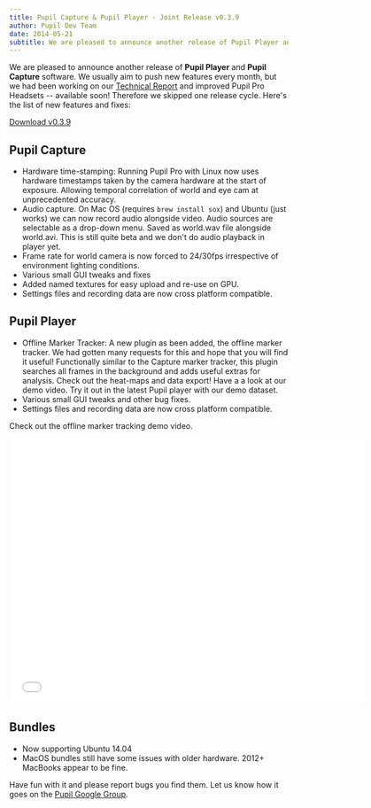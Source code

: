 ```yaml
---
title: Pupil Capture & Pupil Player - Joint Release v0.3.9
author: Pupil Dev Team
date: 2014-05-21
subtitle: We are pleased to announce another release of Pupil Player and Pupil Capture software...
---
```


We are pleased to announce another release of **Pupil Player** and **Pupil Capture** software. We usually aim to push new features every month, but we had been working on our [Technical Report](http://arxiv.org/abs/1405.0006 "Pervasive Eye Tracking and Mobile Gaze-based Interaction") and improved Pupil Pro Headsets -- available soon! Therefore we skipped one release cycle. Here's the list of new features and fixes:

<a href="https://github.com/pupil-labs/pupil/releases/tag/v0.3.9" class="Button" target="_blank">Download v0.3.9</a>

## Pupil Capture

+ Hardware time-stamping: Running Pupil Pro with Linux now uses hardware timestamps taken by the camera hardware at the start of exposure. Allowing temporal correlation of world and eye cam at unprecedented accuracy.
+ Audio capture. On Mac OS (requires <code>brew install sox</code>) and Ubuntu (just works) we can now record audio alongside video. Audio sources are selectable as a drop-down menu. Saved as world.wav file alongside world.avi. This is still quite beta and we don't do audio playback in player yet.
+ Frame rate for world camera is now forced to 24/30fps irrespective of environment lighting conditions.
+ Various small GUI tweaks and fixes
+ Added named textures for easy upload and re-use on GPU.
+ Settings files and recording data are now cross platform compatible. 

## Pupil Player

+ Offline Marker Tracker: A new plugin as been added, the offline marker tracker. We had gotten many requests for this and hope that you will find it useful! Functionally similar to the Capture marker tracker, this plugin searches all frames in the background and adds useful extras for analysis. Check out the heat-maps and data export! Have a a look at our demo video. Try it out in the latest Pupil player with our demo dataset.
+ Various small GUI tweaks and other bug fixes.
+ Settings files and recording data are now cross platform compatible. 

Check out the offline marker tracking demo video.

<iframe width="640" height="480" src="//www.youtube.com/embed/71S858DPu8w" frameborder="0" class="Feature-image" allowfullscreen></iframe>

## Bundles

+ Now supporting Ubuntu 14.04
+ MacOS bundles still have some issues with older hardware. 2012+ MacBooks appear to be fine.

Have fun with it and please report bugs you find them. Let us know how it goes on the [Pupil Google Group](https://groups.google.com/forum/#!forum/pupil-discuss "Pupil Google Group").